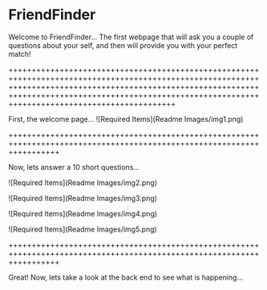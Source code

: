 # FriendFinder

Welcome to FriendFinder... The first webpage that will ask you a couple of questions about your self, and then will provide you with your perfect match!  

++++++++++++++++++++++++++++++++++++++++++++++++++++++++++++++++++++++++++++++++++++++++++++++++++++++++++++++++++++++++++++++++++++++++++++++++++++++++++++++++++++++++++++++++++++++++++++++++++++++++++++++++++++++++++++++++++++++++++++++++++++++++++++

First, the welcome page... 
![Required Items](Readme Images/img1.png)


+++++++++++++++++++++++++++++++++++++++++++++++++++++++++++++++++++++++++++++++++++++++++++++++++++++++++++++++++++++++

Now, lets answer a 10 short questions... 

![Required Items](Readme Images/img2.png)

![Required Items](Readme Images/img3.png)

![Required Items](Readme Images/img4.png)

![Required Items](Readme Images/img5.png)


+++++++++++++++++++++++++++++++++++++++++++++++++++++++++++++++++++++++++++++++++++++++++++++++++++++++++++++++++++++++

Great! Now, lets take a look at the back end to see what is happening... 

